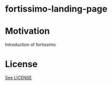# fortissimo-landing-page


# Motivation

Introduction of fortissimo

# License

[See LICENSE](https://github.com/fortissimo-ff/fortissimo-landing-page/blob/master/LICENSE.md)
